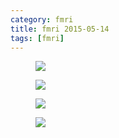 ```yaml
---
category: fmri
title: fmri 2015-05-14
tags: [fmri]
---
```

<figure>
    <a href="{{ production_url }}/spins/assets/images/fmri/15-05-14_fMRI_QC.png"><img src="{{ production_url }}/spins/assets/images/fmri/15-05-14_fMRI_QC.png"></a>
</figure>

<figure>
    <a href="{{ production_url }}/spins/assets/images/fmri/15-05-14_fMRI_QC_CMH.png"><img src="{{ production_url }}/spins/assets/images/fmri/15-05-14_fMRI_QC_CMH.png"></a>
</figure>

<figure>
    <a href="{{ production_url }}/spins/assets/images/fmri/15-05-14_fMRI_QC_MRC.png"><img src="{{ production_url }}/spins/assets/images/fmri/15-05-14_fMRI_QC_MRC.png"></a>
</figure>

<figure>
    <a href="{{ production_url }}/spins/assets/images/fmri/15-05-14_fMRI_QC_ZHH.png"><img src="{{ production_url }}/spins/assets/images/fmri/15-05-14_fMRI_QC_ZHH.png"></a>
</figure>

